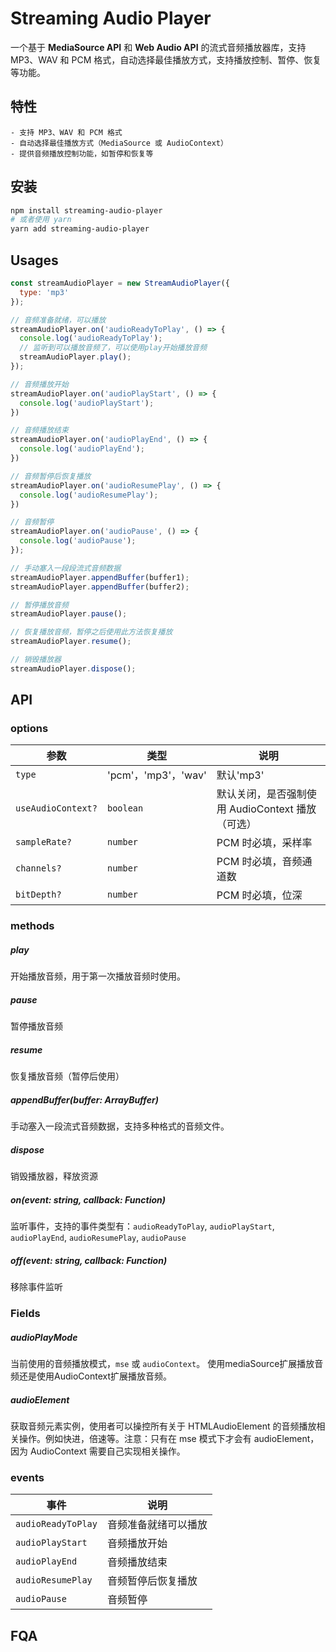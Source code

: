# Streaming Audio Player

一个基于 **MediaSource API** 和 **Web Audio API** 的流式音频播放器库，支持 MP3、WAV 和 PCM 格式，自动选择最佳播放方式，支持播放控制、暂停、恢复 等功能。

## 特性
    - 支持 MP3、WAV 和 PCM 格式
    - 自动选择最佳播放方式（MediaSource 或 AudioContext）
    - 提供音频播放控制功能，如暂停和恢复等

## 安装

```bash
npm install streaming-audio-player
# 或者使用 yarn
yarn add streaming-audio-player

```

## Usages

```js
const streamAudioPlayer = new StreamAudioPlayer({
  type: 'mp3'
});

// 音频准备就绪，可以播放
streamAudioPlayer.on('audioReadyToPlay', () => {
  console.log('audioReadyToPlay');
  // 监听到可以播放音频了，可以使用play开始播放音频
  streamAudioPlayer.play();
});

// 音频播放开始
streamAudioPlayer.on('audioPlayStart', () => {
  console.log('audioPlayStart');
})

// 音频播放结束
streamAudioPlayer.on('audioPlayEnd', () => {
  console.log('audioPlayEnd');
})

// 音频暂停后恢复播放
streamAudioPlayer.on('audioResumePlay', () => {
  console.log('audioResumePlay');
})

// 音频暂停
streamAudioPlayer.on('audioPause', () => {
  console.log('audioPause');
});

// 手动塞入一段段流式音频数据
streamAudioPlayer.appendBuffer(buffer1);
streamAudioPlayer.appendBuffer(buffer2);

// 暂停播放音频
streamAudioPlayer.pause();

// 恢复播放音频，暂停之后使用此方法恢复播放
streamAudioPlayer.resume();

// 销毁播放器
streamAudioPlayer.dispose();
```

## API


### options
| 参数                 | 类型        | 说明                         |
| ------------------ | --------- | -------------------------- |
| `type`             | 'pcm'，'mp3'，'wav'    | 默认'mp3'                      
| `useAudioContext?` | `boolean` | 默认关闭，是否强制使用 AudioContext 播放（可选） | 
| `sampleRate?`      | `number`  | PCM 时必填，采样率                |  
| `channels?`        | `number`  | PCM 时必填，音频通道数              |  
| `bitDepth?`        | `number`  | PCM 时必填，位深                 |   

### methods

##### play
开始播放音频，用于第一次播放音频时使用。

##### pause
暂停播放音频

##### resume
恢复播放音频（暂停后使用）

##### appendBuffer(buffer: ArrayBuffer)
手动塞入一段流式音频数据，支持多种格式的音频文件。

##### dispose
销毁播放器，释放资源

##### on(event: string, callback: Function)
监听事件，支持的事件类型有：`audioReadyToPlay`, `audioPlayStart`, `audioPlayEnd`, `audioResumePlay`, `audioPause`

##### off(event: string, callback: Function)
移除事件监听

### Fields

##### audioPlayMode
当前使用的音频播放模式，`mse` 或 `audioContext`。
使用mediaSource扩展播放音频还是使用AudioContext扩展播放音频。

##### audioElement
获取音频元素实例，使用者可以操控所有关于 HTMLAudioElement 的音频播放相关操作。例如快进，倍速等。注意：只有在 mse 模式下才会有 audioElement，因为 AudioContext 需要自己实现相关操作。

### events
| 事件                   | 说明             |
| -------------------- | -------------- |
| `audioReadyToPlay`   | 音频准备就绪可以播放     |
| `audioPlayStart`     | 音频播放开始     |
| `audioPlayEnd`       | 音频播放结束     |
| `audioResumePlay`    | 音频暂停后恢复播放 |
| `audioPause`         | 音频暂停         |


## FQA
 